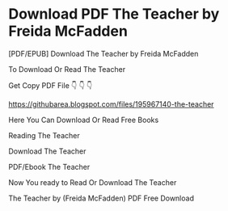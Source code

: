 # Download PDF The Teacher by Freida McFadden
[PDF/EPUB] Download The Teacher by Freida McFadden

To Download Or Read The Teacher

Get Copy PDF File 👇 👇 👇

https://githubarea.blogspot.com/files/195967140-the-teacher

Here You Can Download Or Read Free Books

Reading The Teacher

Download The Teacher

PDF/Ebook The Teacher

Now You ready to Read Or Download The Teacher

The Teacher by (Freida McFadden) PDF Free Download
